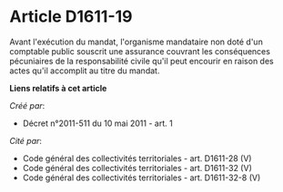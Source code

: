 # Article D1611-19

Avant l'exécution du mandat, l'organisme mandataire non doté d'un comptable public souscrit une assurance couvrant les
conséquences pécuniaires de la responsabilité civile qu'il peut encourir en raison des actes qu'il accomplit au titre du
mandat.

**Liens relatifs à cet article**

_Créé par_:

  - Décret n°2011-511 du 10 mai 2011 - art. 1

_Cité par_:

  - Code général des collectivités territoriales - art. D1611-28 (V)
  - Code général des collectivités territoriales - art. D1611-32 (V)
  - Code général des collectivités territoriales - art. D1611-32-8 (V)

